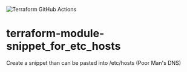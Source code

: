 ![Terraform GitHub Actions](https://github.com/johanneskastl/terraform-module-snippet_for_etc_hosts/workflows/Terraform%20GitHub%20Actions/badge.svg)

# terraform-module-snippet_for_etc_hosts
Create a snippet than can be pasted into /etc/hosts (Poor Man's DNS)
